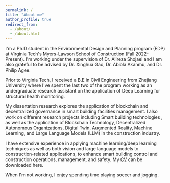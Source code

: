 ```yaml
---
permalink: /
title: "About me"
author_profile: true
redirect_from: 
  - /about/
  - /about.html
---
```


I'm a Ph.D student in the Environmental Design and Planning program (EDP) at Virginia Tech's Myers-Lawson School of Construction (Fall 2022-Present). I'm working under the supervision of Dr. Alireza Shojaei and I am also grateful to be advised by Dr. Xinghua Gao, Dr. Abiola Akanmu, and Dr. Philip Agee.

Prior to Virginia Tech, I received a B.E in Civil Engineering from Zhejiang University where I've spent the last two of the program working as an undergraduate research assistant on the application of Deep Learning for structural health monitoring.

My dissertation research explores the application of blockchain and decentralized governance in smart building facilities management. I also work on different research projects including Smart building technologies , as well as the application of Blockchain Technology, Decentralized Autonomous Organizations,  Digital Twin,  Augmented Reality, Machine Learning, and Large Language Models (LLM) in the construction industry. 

I have extensive experience in applying machine learning/deep learning techniques as well as both vision
and large language models to construction-related applications, to enhance smart building control and construction
operations, management, and safety. 
My [CV](https://reachsak.github.io/files/reachsak.pdf) can be downloaded here.

When I'm not working, I enjoy spending time playing soccer and jogging.


